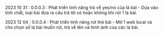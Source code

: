 2023 10 31 : 0.0.0.3 : Phát triển tính năng trả về yes/no của lá bài 
    - Dựa vào tính chất, loại bài đưa ra câu trả lời có hoặc không khi rút 1 lá bài.

2023 12 04 : 0.0.0.4 : Phát triển tính năng rút thẻ bài
    - Mở 1 web local và cho chọn số lá bài muốn rút, trả về tên và hình ảnh của các lá bài.
    